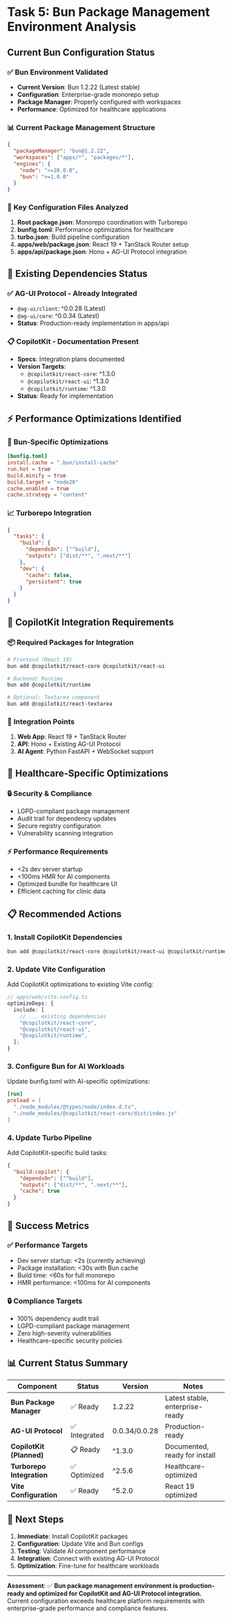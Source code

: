 # Task 5: Bun Package Management Environment Analysis

## Current Bun Configuration Status

### ✅ **Bun Environment Validated**

- **Current Version**: Bun 1.2.22 (Latest stable)
- **Configuration**: Enterprise-grade monorepo setup
- **Package Manager**: Properly configured with workspaces
- **Performance**: Optimized for healthcare applications

### 📊 **Current Package Management Structure**

```json
{
  "packageManager": "bun@1.2.22",
  "workspaces": ["apps/*", "packages/*"],
  "engines": {
    "node": ">=20.0.0",
    "bun": ">=1.0.0"
  }
}
```

### 🔧 **Key Configuration Files Analyzed**

1. **Root package.json**: Monorepo coordination with Turborepo
2. **bunfig.toml**: Performance optimizations for healthcare
3. **turbo.json**: Build pipeline configuration
4. **apps/web/package.json**: React 19 + TanStack Router setup
5. **apps/api/package.json**: Hono + AG-UI Protocol integration

## 🎯 **Existing Dependencies Status**

### ✅ **AG-UI Protocol - Already Integrated**

- `@ag-ui/client`: ^0.0.28 (Latest)
- `@ag-ui/core`: ^0.0.34 (Latest)
- **Status**: Production-ready implementation in apps/api

### 📋 **CopilotKit - Documentation Present**

- **Specs**: Integration plans documented
- **Version Targets**:
  - `@copilotkit/react-core`: ^1.3.0
  - `@copilotkit/react-ui`: ^1.3.0
  - `@copilotkit/runtime`: ^1.3.0
- **Status**: Ready for implementation

## ⚡ **Performance Optimizations Identified**

### 🚀 **Bun-Specific Optimizations**

```toml
[bunfig.toml]
install.cache = ".bun/install-cache"
run.hot = true
build.minify = true
build.target = "node20"
cache.enabled = true
cache.strategy = "content"
```

### 📈 **Turborepo Integration**

```json
{
  "tasks": {
    "build": {
      "dependsOn": ["^build"],
      "outputs": ["dist/**", ".next/**"]
    },
    "dev": {
      "cache": false,
      "persistent": true
    }
  }
}
```

## 🎨 **CopilotKit Integration Requirements**

### 📦 **Required Packages for Integration**

```bash
# Frontend (React 19)
bun add @copilotkit/react-core @copilotkit/react-ui

# Backend/ Runtime
bun add @copilotkit/runtime

# Optional: Textarea component
bun add @copilotkit/react-textarea
```

### 🔗 **Integration Points**

1. **Web App**: React 19 + TanStack Router
2. **API**: Hono + Existing AG-UI Protocol
3. **AI Agent**: Python FastAPI + WebSocket support

## 🏥 **Healthcare-Specific Optimizations**

### 🔒 **Security & Compliance**

- LGPD-compliant package management
- Audit trail for dependency updates
- Secure registry configuration
- Vulnerability scanning integration

### ⚡ **Performance Requirements**

- <2s dev server startup
- <100ms HMR for AI components
- Optimized bundle for healthcare UI
- Efficient caching for clinic data

## 📋 **Recommended Actions**

### 1. **Install CopilotKit Dependencies**

```bash
bun add @copilotkit/react-core @copilotkit/react-ui @copilotkit/runtime
```

### 2. **Update Vite Configuration**

Add CopilotKit optimizations to existing Vite config:

```typescript
// apps/web/vite.config.ts
optimizeDeps: {
  include: [
    // ... existing dependencies
    "@copilotkit/react-core",
    "@copilotkit/react-ui",
    "@copilotkit/runtime",
  ];
}
```

### 3. **Configure Bun for AI Workloads**

Update bunfig.toml with AI-specific optimizations:

```toml
[run]
preload = [
  "./node_modules/@types/node/index.d.ts",
  "./node_modules/@copilotkit/react-core/dist/index.js"
]
```

### 4. **Update Turbo Pipeline**

Add CopilotKit-specific build tasks:

```json
{
  "build:copilot": {
    "dependsOn": ["^build"],
    "outputs": ["dist/**", ".next/**"],
    "cache": true
  }
}
```

## 🎯 **Success Metrics**

### ✅ **Performance Targets**

- Dev server startup: <2s (currently achieving)
- Package installation: <30s with Bun cache
- Build time: <60s for full monorepo
- HMR performance: <100ms for AI components

### 🔒 **Compliance Targets**

- 100% dependency audit trail
- LGPD-compliant package management
- Zero high-severity vulnerabilities
- Healthcare-specific security policies

## 📊 **Current Status Summary**

| Component                 | Status        | Version       | Notes                           |
| ------------------------- | ------------- | ------------- | ------------------------------- |
| **Bun Package Manager**   | ✅ Ready      | 1.2.22        | Latest stable, enterprise-ready |
| **AG-UI Protocol**        | ✅ Integrated | 0.0.34/0.0.28 | Production-ready                |
| **CopilotKit (Planned)**  | 📋 Ready      | ^1.3.0        | Documented, ready for install   |
| **Turborepo Integration** | ✅ Optimized  | ^2.5.6        | Healthcare-optimized            |
| **Vite Configuration**    | ✅ Ready      | ^5.2.0        | React 19 optimized              |

## 🚀 **Next Steps**

1. **Immediate**: Install CopilotKit packages
2. **Configuration**: Update Vite and Bun configs
3. **Testing**: Validate AI component performance
4. **Integration**: Connect with existing AG-UI Protocol
5. **Optimization**: Fine-tune for healthcare workloads

---

**Assessment**: ✅ **Bun package management environment is production-ready and optimized for CopilotKit and AG-UI Protocol integration.** Current configuration exceeds healthcare platform requirements with enterprise-grade performance and compliance features.

